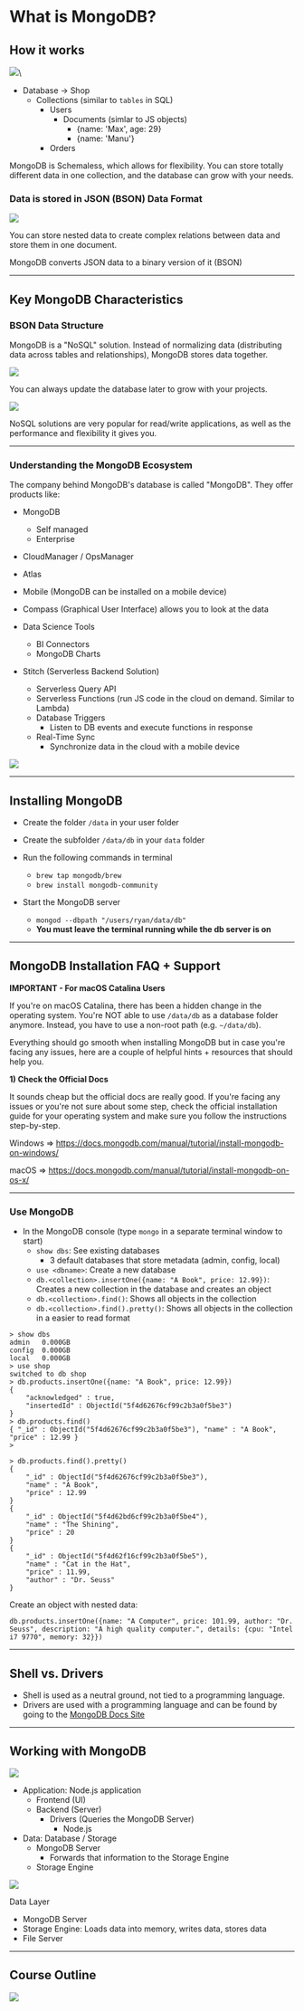 # What is MongoDB?

## How it works

![](2020-08-31-16-11-34.png)\

- Database -> Shop
  - Collections (similar to `tables` in SQL)
    - Users
      - Documents (simlar to JS objects)
        - {name: 'Max', age: 29}
        - {name: 'Manu'}
    - Orders

MongoDB is Schemaless, which allows for flexibility. You can store totally different data in one collection, and the database can grow with your needs.

### Data is stored in JSON (BSON) Data Format

![](2020-08-31-16-14-14.png)

You can store nested data to create complex relations between data and store them in one document.

MongoDB converts JSON data to a binary version of it (BSON)

---

## Key MongoDB Characteristics

### BSON Data Structure

MongoDB is a "NoSQL" solution. Instead of normalizing data (distributing data across tables and relationships), MongoDB stores data together.

![](2020-08-31-16-17-50.png)

You can always update the database later to grow with your projects.

![](2020-08-31-16-18-34.png)

NoSQL solutions are very popular for read/write applications, as well as the performance and flexibility it gives you.

---

### Understanding the MongoDB Ecosystem

The company behind MongoDB's database is called "MongoDB". They offer products like:

- MongoDB
  - Self managed
  - Enterprise
- CloudManager / OpsManager
- Atlas
- Mobile (MongoDB can be installed on a mobile device)
- Compass (Graphical User Interface) allows you to look at the data
- Data Science Tools
  - BI Connectors
  - MongoDB Charts

- Stitch (Serverless Backend Solution)
  - Serverless Query API
  - Serverless Functions (run JS code in the cloud on demand. Similar to Lambda)
  - Database Triggers
    - Listen to DB events and execute functions in response
  - Real-Time Sync
    - Synchronize data in the cloud with a mobile device

![](2020-08-31-16-24-51.png)

---

## Installing MongoDB

- Create the folder `/data` in your user folder
- Create the subfolder `/data/db` in your `data` folder
- Run the following commands in terminal
  - `brew tap mongodb/brew`
  - `brew install mongodb-community`

- Start the MongoDB server
  - `mongod --dbpath "/users/ryan/data/db"`
  - **You must leave the terminal running while the db server is on**

---

## MongoDB Installation FAQ + Support

**IMPORTANT - For macOS Catalina Users**

If you're on macOS Catalina, there has been a hidden change in the operating system. You're NOT able to use `/data/db` as a database folder anymore. Instead, you have to use a non-root path (e.g. `~/data/db`).

Everything should go smooth when installing MongoDB but in case you're facing any issues, here are a couple of helpful hints + resources that should help you.

**1) Check the Official Docs**

It sounds cheap but the official docs are really good. If you're facing any issues or you're not sure about some step, check the official installation guide for your operating system and make sure you follow the instructions step-by-step.

Windows => https://docs.mongodb.com/manual/tutorial/install-mongodb-on-windows/

macOS => https://docs.mongodb.com/manual/tutorial/install-mongodb-on-os-x/

---

### Use MongoDB

- In the MongoDB console (type `mongo` in a separate terminal window to start)
  - `show dbs`: See existing databases
    - 3 default databases that store metadata (admin, config, local)
  - `use <dbname>`: Create a new database
  - `db.<collection>.insertOne({name: "A Book", price: 12.99})`: Creates a new collection in the database and creates an object
  - `db.<collection>.find()`: Shows all objects in the collection
  - `db.<collection>.find().pretty()`: Shows all objects in the collection in a easier to read format

```
> show dbs
admin   0.000GB
config  0.000GB
local   0.000GB
> use shop
switched to db shop
> db.products.insertOne({name: "A Book", price: 12.99})
{
	"acknowledged" : true,
	"insertedId" : ObjectId("5f4d62676cf99c2b3a0f5be3")
}
> db.products.find()
{ "_id" : ObjectId("5f4d62676cf99c2b3a0f5be3"), "name" : "A Book", "price" : 12.99 }
> 
```

```
> db.products.find().pretty()
{
	"_id" : ObjectId("5f4d62676cf99c2b3a0f5be3"),
	"name" : "A Book",
	"price" : 12.99
}
{
	"_id" : ObjectId("5f4d62bd6cf99c2b3a0f5be4"),
	"name" : "The Shining",
	"price" : 20
}
{
	"_id" : ObjectId("5f4d62f16cf99c2b3a0f5be5"),
	"name" : "Cat in the Hat",
	"price" : 11.99,
	"author" : "Dr. Seuss"
}
```

Create an object with nested data:

```
db.products.insertOne({name: "A Computer", price: 101.99, author: "Dr. Seuss", description: "A high quality computer.", details: {cpu: "Intel i7 9770", memory: 32}})
```

---

## Shell vs. Drivers

- Shell is used as a neutral ground, not tied to a programming language. 
- Drivers are used with a programming language and can be found by going to the [MongoDB Docs Site](https://docs.mongodb.com/drivers/)

---

## Working with MongoDB

![](2020-08-31-17-03-24.png)

- Application: Node.js application
  - Frontend (UI)
  - Backend (Server)
    - Drivers (Queries the MongoDB Server)
      - Node.js
- Data: Database / Storage
  - MongoDB Server
    - Forwards that information to the Storage Engine
  - Storage Engine

![](2020-08-31-17-04-32.png)

Data Layer
- MongoDB Server
- Storage Engine: Loads data into memory, writes data, stores data
- File Server

---

## Course Outline

![](2020-08-31-17-09-00.png)